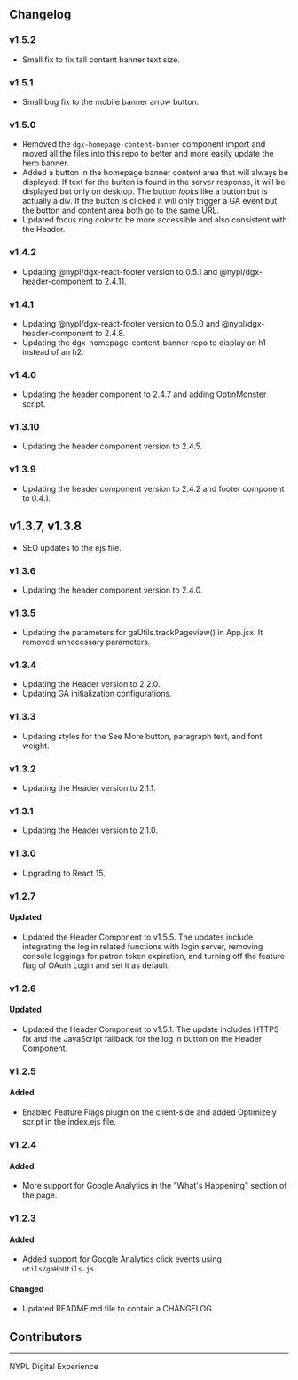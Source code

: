 ## Changelog

### v1.5.2
- Small fix to fix tall content banner text size.

### v1.5.1
- Small bug fix to the mobile banner arrow button.

### v1.5.0
- Removed the `dgx-homepage-content-banner` component import and moved all the files into this repo to better and more easily update the hero banner.
- Added a button in the homepage banner content area that will always be displayed. If text for the button is found in the server response, it will be displayed but only on desktop. The button _looks_ like a button but is actually a div. If the button is clicked it will only trigger a GA event but the button and content area both go to the same URL.
- Updated focus ring color to be more accessible and also consistent with the Header.

### v1.4.2
- Updating @nypl/dgx-react-footer version to 0.5.1 and @nypl/dgx-header-component to 2.4.11.

### v1.4.1
- Updating @nypl/dgx-react-footer version to 0.5.0 and @nypl/dgx-header-component to 2.4.8.
- Updating the dgx-homepage-content-banner repo to display an h1 instead of an h2.

### v1.4.0
- Updating the header component to 2.4.7 and adding OptinMonster script.

### v1.3.10
- Updating the header component version to 2.4.5.

### v1.3.9
- Updating the header component version to 2.4.2 and footer component to 0.4.1.

## v1.3.7, v1.3.8
- SEO updates to the ejs file.

### v1.3.6
- Updating the header component version to 2.4.0.

### v1.3.5
- Updating the parameters for gaUtils.trackPageview() in App.jsx. It removed unnecessary parameters.

### v1.3.4
- Updating the Header version to 2.2.0.
- Updating GA initialization configurations.

### v1.3.3
- Updating styles for the See More button, paragraph text, and font weight.

### v1.3.2
- Updating the Header version to 2.1.1.

### v1.3.1
- Updating the Header version to 2.1.0.

### v1.3.0
- Upgrading to React 15.

### v1.2.7
#### Updated
- Updated the Header Component to v1.5.5. The updates include integrating the log in related functions with login server, removing console loggings for patron token expiration, and turning off the feature flag of OAuth Login and set it as default.

### v1.2.6
#### Updated
- Updated the Header Component to v1.5.1. The update includes HTTPS fix and the JavaScript fallback for the log in button on the Header Component.

### v1.2.5
#### Added
- Enabled Feature Flags plugin on the client-side and added Optimizely script in the index.ejs file.

### v1.2.4
#### Added
- More support for Google Analytics in the "What's Happening" section of the page.

### v1.2.3
#### Added
- Added support for Google Analytics click events using `utils/gaHpUtils.js`.

#### Changed
- Updated README.md file to contain a CHANGELOG.

## Contributors
----
NYPL Digital Experience
